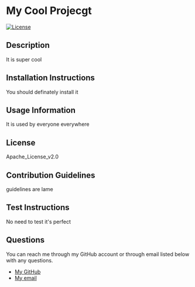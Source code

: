 
  # My Cool Projecgt       
  [![License](https://img.shields.io/badge/License-Apache_License_v2.0-brightgreen)](https://opensource.org/licenses/Apache_License_v2.0)

## Description
It is super cool


## Installation Instructions
You should definately install it  


## Usage Information 
  It is used by everyone everywhere

## License 
Apache_License_v2.0


## Contribution Guidelines 
guidelines are lame


## Test Instructions 
No need to test it's perfect

## Questions
You can reach me through my GitHub account or through email listed below with any questions.
  - [My GitHub](https://github.com/tddstuke)
  - [My email](mailto:tddstuke@gmail.com)

